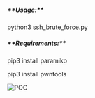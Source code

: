 <h5>**Usage:**</h5>

python3 ssh_brute_force.py


<h5>**Requirements:**</h5>

pip3 install paramiko

pip3 install pwntools

![POC](https://github.com/Nostradamus900/ssh_brute_force/assets/75764627/6a300450-198a-4818-8362-cbb3feb7f72c)
